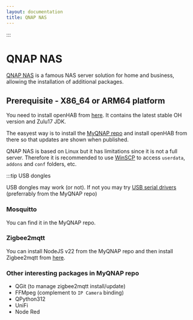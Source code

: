 ```yaml
---
layout: documentation
title: QNAP NAS
---
```


:::

# QNAP NAS

[QNAP NAS](https://www.qnap.com/en) is a famous NAS server solution for home and business, allowing the installation of additional packages.

## Prerequisite - X86_64 or ARM64 platform

You need to install openHAB from [here](https://www.myqnap.org/product/openhab/). It contains the latest stable OH version and Zulu17 JDK.

The easyest way is to install the [MyQNAP repo](https://www.myqnap.org/install-the-repo/) and install openHAB from there so that updates are shown when published.

QNAP NAS is based on Linux but it has limitations since it is not a full server. Therefore it is recommended to use [WinSCP](https://winscp.net/eng/index.php) to access `userdata`, `addons` and `conf` folders, etc.

:::tip USB dongles

USB dongles may work (or not). If not you may try [USB serial drivers](https://www.myqnap.org/product/usb-serial-drivers/) (preferrably from the MyQNAP repo)

### Mosquitto

You can find it in the MyQNAP repo.

### Zigbee2mqtt

You can install NodeJS v22 from the MyQNAP repo and then install Zigbee2mqtt from [here](https://www.zigbee2mqtt.io/).

### Other interesting packages in MyQNAP repo

- QGit (to manage zigbee2mqtt install/update)
- FFMpeg (complement to `IP Camera` binding)
- QPython312
- UniFi
- Node Red
